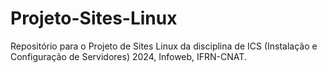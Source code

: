 # Projeto-Sites-Linux
Repositório para o Projeto de Sites Linux da disciplina de ICS (Instalação e Configuração de Servidores) 2024, Infoweb, IFRN-CNAT.
